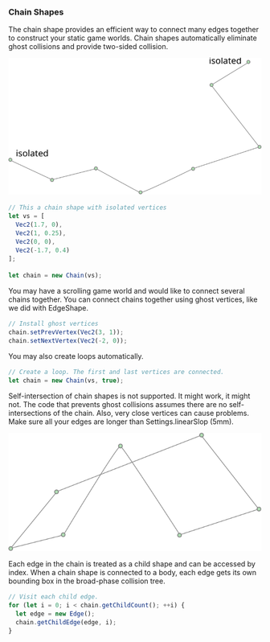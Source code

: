 ### Chain Shapes

The chain shape provides an efficient way to connect many edges together
to construct your static game worlds. Chain shapes automatically
eliminate ghost collisions and provide two-sided collision.

![Chain Shape](../images/chain_shape.svg)

```js
// This a chain shape with isolated vertices
let vs = [
  Vec2(1.7, 0),
  Vec2(1, 0.25),
  Vec2(0, 0),
  Vec2(-1.7, 0.4)
];

let chain = new Chain(vs);
```

You may have a scrolling game world and would like to connect several
chains together. You can connect chains together using ghost vertices,
like we did with EdgeShape.

```js
// Install ghost vertices
chain.setPrevVertex(Vec2(3, 1));
chain.setNextVertex(Vec2(-2, 0));
```

You may also create loops automatically.

```js
// Create a loop. The first and last vertices are connected.
let chain = new Chain(vs, true);
```

Self-intersection of chain shapes is not supported. It might work, it
might not. The code that prevents ghost collisions assumes there are no
self-intersections of the chain. Also, very close vertices can cause
problems. Make sure all your edges are longer than Settings.linearSlop (5mm).

![Self Intersection](../images/self_intersect.svg)

Each edge in the chain is treated as a child shape and can be accessed
by index. When a chain shape is connected to a body, each edge gets its
own bounding box in the broad-phase collision tree.

```js
// Visit each child edge.
for (let i = 0; i < chain.getChildCount(); ++i) {
  let edge = new Edge();
  chain.getChildEdge(edge, i);
}
```
